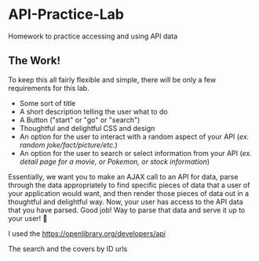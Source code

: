 # API-Practice-Lab
Homework to practice accessing and using API data

## The Work!

To keep this all fairly flexible and simple, there will be only a few requirements for this lab.

- Some sort of title
- A short description telling the user what to do
- A Button ("start" or "go" or "search")
- Thoughtful and delightful CSS and design
- An option for the user to interact with a random aspect of your API (*ex. random joke/fact/picture/etc.*)
- An option for the user to search or select information from your API (*ex. detail page for a movie, or Pokemon, or stock information*)

Essentially, we want you to make an AJAX call to an API for data, parse through the data appropriately to find specific pieces of data that a user of your application would want, and then render those pieces of data out in a thoughtful and delightful way. Now, your user has access to the API data that you have parsed. Good job! Way to parse that data and serve it up to your user! 👏

I used the https://openlibrary.org/developers/api 

The search and the covers by ID urls